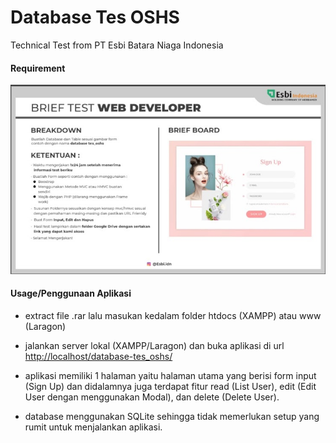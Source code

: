 # Database Tes OSHS

Technical Test from PT Esbi Batara Niaga Indonesia

#### Requirement

![requirements](image.png)

#### Usage/Penggunaan Aplikasi

- extract file .rar lalu masukan kedalam folder htdocs (XAMPP) atau www (Laragon)

- jalankan server lokal (XAMPP/Laragon) dan buka aplikasi di url [http://localhost/database-tes_oshs/](http://localhost/database-tes_oshs/)

- aplikasi memiliki 1 halaman yaitu halaman utama yang berisi form input (Sign Up) dan didalamnya juga terdapat fitur read (List User), edit (Edit User dengan menggunakan Modal), dan delete (Delete User).

- database menggunakan SQLite sehingga tidak memerlukan setup yang rumit untuk menjalankan aplikasi.
